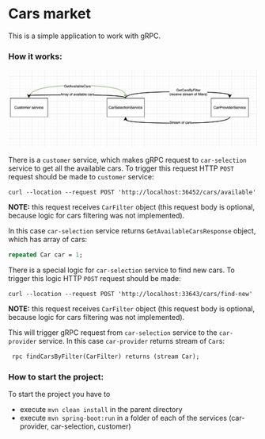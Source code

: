 # Cars market

This is a simple application to work with gRPC.

### How it works:

![Basic-flow](./basic-flow.png)

There is a `customer` service, which makes gRPC request to `car-selection` service to get all the available cars.
To trigger this request HTTP `POST` request should be made to `customer` service:
```shell
curl --location --request POST 'http://localhost:36452/cars/available'
```

**NOTE:** this request receives `CarFilter` object (this request body is optional, because logic for cars filtering was not implemented).

In this case `car-selection` service returns `GetAvailableCarsResponse` object, which has array of cars:
```protobuf
repeated Car car = 1;
```

There is a special logic for `car-selection` service to find new cars. To trigger this logic HTTP `POST` request should be made:
```shell
curl --location --request POST 'http://localhost:33643/cars/find-new'
```
**NOTE:** this request receives `CarFilter` object (this request body is optional, because logic for cars filtering was not implemented).

This will trigger gRPC request from `car-selection` service to the `car-provider` service. 
In this case `car-provider` returns stream of `Car`s:
```protobuf
 rpc findCarsByFilter(CarFilter) returns (stream Car);
```

### How to start the project:
To start the project you have to 
* execute `mvn clean install` in the parent directory
* execute `mvn spring-boot:run` in a folder of each of the services (car-provider, car-selection, customer)
